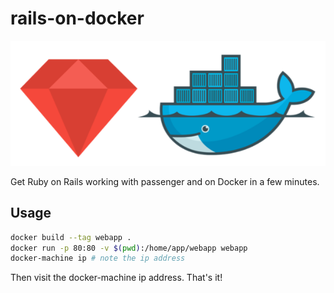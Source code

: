 # rails-on-docker

![](rails-on-docker.png)

Get Ruby on Rails working with passenger and on Docker in a few minutes.

## Usage

```bash
docker build --tag webapp .
docker run -p 80:80 -v $(pwd):/home/app/webapp webapp
docker-machine ip # note the ip address
```

Then visit the docker-machine ip address. That's it!


